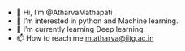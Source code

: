 - 👋 Hi, I’m @AtharvaMathapati
- 👀 I’m interested in python and Machine learning.
- 🌱 I’m currently learning Deep learning.
- 📫 How to reach me m.atharva@iitg.ac.in 

<!---
AtharvaMathapati/AtharvaMathapati is a ✨ special ✨ repository because its `README.md` (this file) appears on your GitHub profile.
You can click the Preview link to take a look at your changes.
--->
